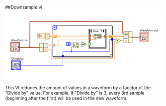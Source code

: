 ##Downsample.vi
![ScreenShot](https://github.com/ALSETLab/Ambient-Mode-Estimator/blob/master/pics/Downsample_pic.png)

This VI reduces the amount of values in a waveform by a facctor of the "Divide by" value. For example, if "Divide by" is 3,
every 3rd sample (beginning after the first) will be used in the new waveform.

